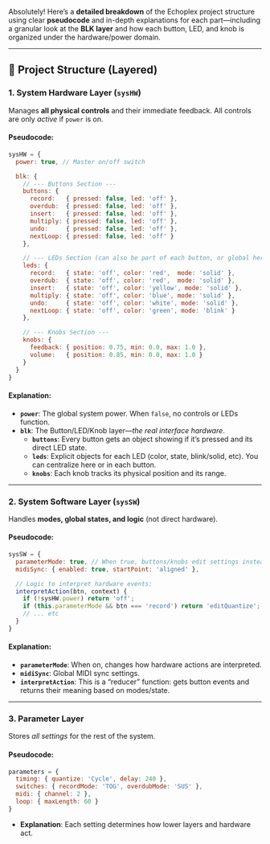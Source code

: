Absolutely! Here’s a **detailed breakdown** of the Echoplex project structure using clear **pseudocode** and in-depth explanations for each part—including a granular look at the **BLK layer** and how each button, LED, and knob is organized under the hardware/power domain.

------

## 📁 **Project Structure (Layered)**

### 1. **System Hardware Layer (`sysHW`)**

Manages **all physical controls** and their immediate feedback. All controls are only *active* if `power` is on.

#### **Pseudocode:**

```js
sysHW = {
  power: true, // Master on/off switch

  blk: {
    // --- Buttons Section ---
    buttons: {
      record:   { pressed: false, led: 'off' },
      overdub:  { pressed: false, led: 'off' },
      insert:   { pressed: false, led: 'off' },
      multiply: { pressed: false, led: 'off' },
      undo:     { pressed: false, led: 'off' },
      nextLoop: { pressed: false, led: 'off' }
    },

    // --- LEDs Section (can also be part of each button, or global here for expansion) ---
    leds: {
      record:   { state: 'off', color: 'red',  mode: 'solid' },
      overdub:  { state: 'off', color: 'red',  mode: 'solid' },
      insert:   { state: 'off', color: 'yellow', mode: 'solid' },
      multiply: { state: 'off', color: 'blue', mode: 'solid' },
      undo:     { state: 'off', color: 'white', mode: 'solid' },
      nextLoop: { state: 'off', color: 'green', mode: 'blink' }
    },

    // --- Knobs Section ---
    knobs: {
      feedback: { position: 0.75, min: 0.0, max: 1.0 },
      volume:   { position: 0.85, min: 0.0, max: 1.0 }
    }
  }
}
```

#### **Explanation:**

- **`power`**: The global system power. When `false`, no controls or LEDs function.
- **`blk`**: The Button/LED/Knob layer—*the real interface hardware*.
  - **`buttons`**: Every button gets an object showing if it’s pressed and its direct LED state.
  - **`leds`**: Explicit objects for each LED (color, state, blink/solid, etc). You can centralize here or in each button.
  - **`knobs`**: Each knob tracks its physical position and its range.

------

### 2. **System Software Layer (`sysSW`)**

Handles **modes, global states, and logic** (not direct hardware).

#### **Pseudocode:**

```js
sysSW = {
  parameterMode: true, // When true, buttons/knobs edit settings instead of running live
  midiSync: { enabled: true, startPoint: 'aligned' },

  // Logic to interpret hardware events:
  interpretAction(btn, context) {
    if (!sysHW.power) return 'off';
    if (this.parameterMode && btn === 'record') return 'editQuantize';
    // ... etc
  }
}
```

#### **Explanation:**

- **`parameterMode`**: When on, changes how hardware actions are interpreted.
- **`midiSync`**: Global MIDI sync settings.
- **`interpretAction`**: This is a “reducer” function: gets button events and returns their meaning based on modes/state.

------

### 3. **Parameter Layer**

Stores *all settings* for the rest of the system.

#### **Pseudocode:**

```js
parameters = {
  timing: { quantize: 'Cycle', delay: 240 },
  switches: { recordMode: 'TOG', overdubMode: 'SUS' },
  midi: { channel: 2 },
  loop: { maxLength: 60 }
}
```

- **Explanation**: Each setting determines how lower layers and hardware act.
